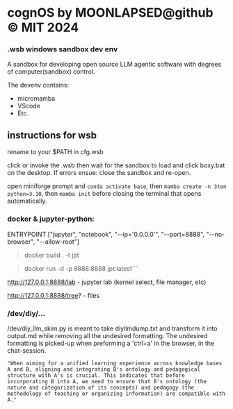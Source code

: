 # cognOS by MOONLAPSED@github © MIT 2024

### .wsb windows sandbox dev env
A sandbox for developing open source LLM agentic software with degrees of computer(sandbox) control.

The devenv contains: 

 - micromamba
 - VScode
 - Etc.


## instructions for wsb

rename to your $PATH in cfg.wsb

click or invoke the .wsb then wait for the sandbox to load and click boxy.bat on the desktop. If errors ensue: close the sandbox and re-open.

open miniforge prompt and `conda activate base`, then `mamba create -n 3ten python=3.10`, then `mamba init` before closing the terminal that opens automatically.

### docker & jupyter-python:

ENTRYPOINT ["jupyter", "notebook", "--ip='0.0.0.0'", "--port=8888", "--no-browser", "--allow-root"]

> docker build . -t jpt

> docker run -d -p 8888:8888 jpt:latest```

http://127.0.0.1:8888/lab - jupyter lab (kernel select, file manager, etc)

http://127.0.0.1:8888/tree? - files


### /dev/diy/...


/dev/diy_llm_skim.py is meant to take diyllmdump.txt and transform it into output.md while removing all the undesired formatting. The undesired formatting is picked-up when preforming a 'ctrl+a' in the browser, in the chat-session.



```
"When aiming for a unified learning experience across knowledge bases A and B, aligning and integrating B's ontology and pedagogical structure with A's is crucial. This indicates that before incorporating B into A, we need to ensure that B's ontology (the nature and categorization of its concepts) and pedagogy (the methodology of teaching or organizing information) are compatible with A."
```




